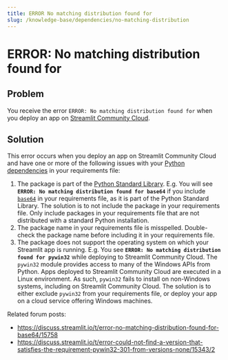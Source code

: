 ```yaml
---
title: ERROR No matching distribution found for
slug: /knowledge-base/dependencies/no-matching-distribution
---
```


# ERROR: No matching distribution found for

## Problem

You receive the error `ERROR: No matching distribution found for` when you deploy an app on [Streamlit Community Cloud](https://streamlit.io/cloud).

## Solution

This error occurs when you deploy an app on Streamlit Community Cloud and have one or more of the following issues with your [Python dependencies](/deploy/streamlit-community-cloud/deploy-your-app/app-dependencies#add-python-dependencies) in your requirements file:

1. The package is part of the [Python Standard Library](https://docs.python.org/3/py-modindex.html). E.g. You will see **`ERROR: No matching distribution found for base64`** if you include [`base64`](https://docs.python.org/3/library/base64.html) in your requirements file, as it is part of the Python Standard Library. The solution is to not include the package in your requirements file. Only include packages in your requirements file that are not distributed with a standard Python installation.
2. The package name in your requirements file is misspelled. Double-check the package name before including it in your requirements file.
3. The package does not support the operating system on which your Streamlit app is running. E.g. You see **`ERROR: No matching distribution found for pywin32`** while deploying to Streamlit Community Cloud. The `pywin32` module provides access to many of the Windows APIs from Python. Apps deployed to Streamlit Community Cloud are executed in a Linux environment. As such, `pywin32` fails to install on non-Windows systems, including on Streamlit Community Cloud. The solution is to either exclude `pywin32` from your requirements file, or deploy your app on a cloud service offering Windows machines.

Related forum posts:

- https://discuss.streamlit.io/t/error-no-matching-distribution-found-for-base64/15758
- https://discuss.streamlit.io/t/error-could-not-find-a-version-that-satisfies-the-requirement-pywin32-301-from-versions-none/15343/2
